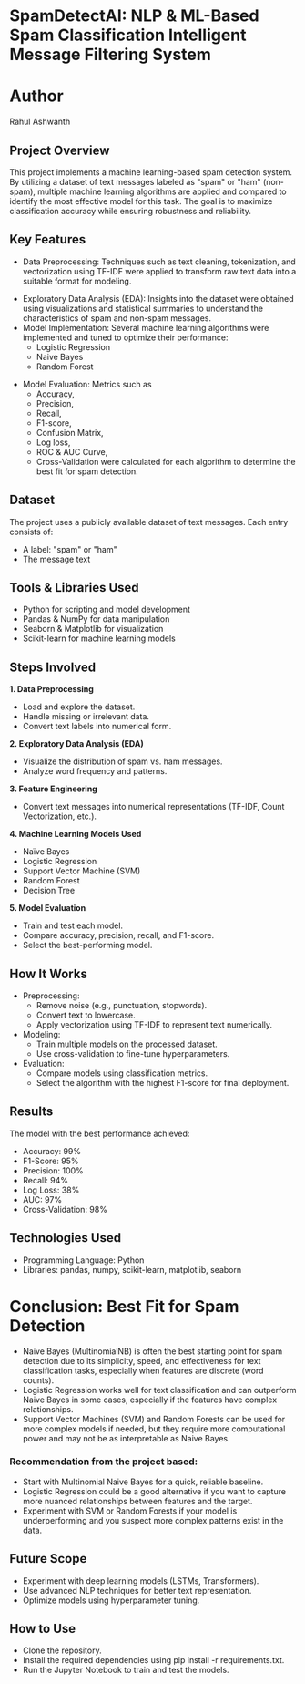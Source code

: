 # SpamDetectAI: NLP & ML-Based Spam Classification Intelligent Message Filtering System
# Author

Rahul Ashwanth
## Project Overview
This project implements a machine learning-based spam detection system. By utilizing a dataset of text messages labeled as "spam" or "ham" (non-spam), multiple machine learning algorithms are applied and compared to identify the most effective model for this task. The goal is to maximize classification accuracy while ensuring robustness and reliability.
## Key Features
- Data Preprocessing: Techniques such as text cleaning, tokenization, and vectorization using TF-IDF were applied to transform raw text data into a suitable format for modeling.
* Exploratory Data Analysis (EDA): Insights into the dataset were obtained using visualizations and statistical summaries to understand the characteristics of spam and non-spam messages.
* Model Implementation: Several machine learning algorithms were implemented and tuned to optimize their performance:
  - Logistic Regression
  - Naive Bayes
  - Random Forest
- Model Evaluation: Metrics such as
  - Accuracy,
  - Precision,
  - Recall, 
  - F1-score,
  - Confusion Matrix,
  - Log loss,
  - ROC & AUC Curve,
  - Cross-Validation were calculated for each algorithm to determine the best fit for spam detection.
## Dataset
The project uses a publicly available dataset of text messages. Each entry consists of:
- A label: "spam" or "ham"
- The message text
## Tools & Libraries Used
- Python for scripting and model development
- Pandas & NumPy for data manipulation
- Seaborn & Matplotlib for visualization
- Scikit-learn for machine learning models
## Steps Involved
**1. Data Preprocessing**
- Load and explore the dataset.
- Handle missing or irrelevant data.
- Convert text labels into numerical form.
  
**2. Exploratory Data Analysis (EDA)**
- Visualize the distribution of spam vs. ham messages.
- Analyze word frequency and patterns.
  
**3. Feature Engineering**
- Convert text messages into numerical representations (TF-IDF, Count Vectorization, etc.).
  
**4. Machine Learning Models Used**
- Naïve Bayes
- Logistic Regression
- Support Vector Machine (SVM)
- Random Forest
- Decision Tree
  
**5. Model Evaluation**
- Train and test each model.
- Compare accuracy, precision, recall, and F1-score.
- Select the best-performing model.
## How It Works
- Preprocessing:
  - Remove noise (e.g., punctuation, stopwords).
  - Convert text to lowercase.
  - Apply vectorization using TF-IDF to represent text numerically.
- Modeling:
  - Train multiple models on the processed dataset.
  - Use cross-validation to fine-tune hyperparameters.
- Evaluation:
  - Compare models using classification metrics.
  - Select the algorithm with the highest F1-score for final deployment.
## Results
The model with the best performance achieved:
- Accuracy: 99%
- F1-Score: 95%
- Precision: 100%
- Recall: 94%
- Log Loss: 38%
- AUC: 97%
- Cross-Validation: 98%

## Technologies Used
- Programming Language: Python
- Libraries: pandas, numpy, scikit-learn, matplotlib, seaborn
 
# Conclusion: Best Fit for Spam Detection
* Naive Bayes (MultinomialNB) is often the best starting point for spam detection due to its simplicity, speed, and effectiveness for text classification tasks, especially when features are discrete (word counts).
* Logistic Regression works well for text classification and can outperform Naive Bayes in some cases, especially if the features have complex relationships.
* Support Vector Machines (SVM) and Random Forests can be used for more complex models if needed, but they require more computational power and may not be as interpretable as Naive Bayes.
### Recommendation from the project based:
* Start with Multinomial Naive Bayes for a quick, reliable baseline.
* Logistic Regression could be a good alternative if you want to capture more nuanced relationships between features and the target.
* Experiment with SVM or Random Forests if your model is underperforming and you suspect more complex patterns exist in the data.
## Future Scope
- Experiment with deep learning models (LSTMs, Transformers).
- Use advanced NLP techniques for better text representation.
- Optimize models using hyperparameter tuning.
## How to Use
- Clone the repository.
- Install the required dependencies using pip install -r requirements.txt.
- Run the Jupyter Notebook to train and test the models.


